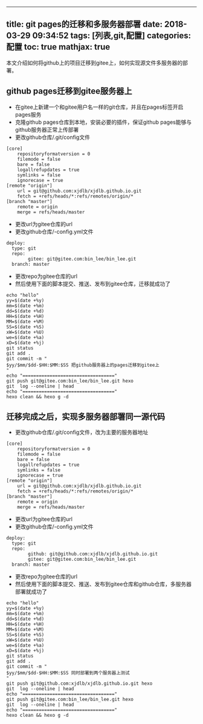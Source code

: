 
---
title: git pages的迁移和多服务器部署
date: 2018-03-29 09:34:52
tags: [列表,git,配置]
categories: 配置
toc: true
mathjax: true
---

本文介绍如何将github上的项目迁移到gitee上，如何实现源文件多服务器的部署。
<!-- more -->

## github pages迁移到gitee服务器上
- 在gitee上新建一个和gitee用户名一样的git仓库，并且在pages标签开启pages服务
- 克隆github pages仓库到本地，安装必要的插件，保证github pages能够与github服务器正常上传部署
- 更改github仓库/.git/config文件
```
[core]
	repositoryformatversion = 0
	filemode = false
	bare = false
	logallrefupdates = true
	symlinks = false
	ignorecase = true
[remote "origin"]
	url = git@github.com:xjdlb/xjdlb.github.io.git
	fetch = +refs/heads/*:refs/remotes/origin/*
[branch "master"]
	remote = origin
	merge = refs/heads/master
```
- 更改url为gitee仓库的url
- 更改github仓库/-config.yml文件
```
deploy:
  type: git
  repo:
        gitee: git@gitee.com:bin_lee/bin_lee.git
  branch: master
```
- 更改repo为gitee仓库的url
- 然后使用下面的脚本提交、推送、发布到gitee仓库，迁移就成功了
```
echo "hello"
yy=$(date +%y)
mm=$(date +%m)
dd=$(date +%d)
HH=$(date +%H)
MM=$(date +%M)
SS=$(date +%S)
xW=$(date +%U)
we=$(date +%a)
xD=$(date +%j)
git status
git add .
git commit -m "
$yy/$mm/$dd-$HH:$MM:$SS 把github服务器上的pages迁移到gitee上
"
echo "=================================="
git push git@gitee.com:bin_lee/bin_lee.git hexo
git  log --oneline | head
echo "=================================="
hexo clean && hexo g -d
```

## 迁移完成之后，实现多服务器部署同一源代码
- 更改github仓库/.git/config文件，改为主要的服务器地址
```
[core]
	repositoryformatversion = 0
	filemode = false
	bare = false
	logallrefupdates = true
	symlinks = false
	ignorecase = true
[remote "origin"]
	url = git@github.com:xjdlb/xjdlb.github.io.git
	fetch = +refs/heads/*:refs/remotes/origin/*
[branch "master"]
	remote = origin
	merge = refs/heads/master
```
- 更改url为gitee仓库的url
- 更改github仓库/-config.yml文件
```
deploy:
  type: git
  repo:
        github: git@github.com:xjdlb/xjdlb.github.io.git
        gitee: git@gitee.com:bin_lee/bin_lee.git
  branch: master
```
- 更改repo为gitee仓库的url
- 然后使用下面的脚本提交、推送、发布到gitee仓库和github仓库，多服务器部署就成功了
```
echo "hello"
yy=$(date +%y)
mm=$(date +%m)
dd=$(date +%d)
HH=$(date +%H)
MM=$(date +%M)
SS=$(date +%S)
xW=$(date +%U)
we=$(date +%a)
xD=$(date +%j)
git status
git add .
git commit -m "
$yy/$mm/$dd-$HH:$MM:$SS 同时部署到两个服务器上测试
"
git push git@github.com:xjdlb/xjdlb.github.io.git hexo
git  log --oneline | head
echo "=================================="
git push git@gitee.com:bin_lee/bin_lee.git hexo
git  log --oneline | head
echo "=================================="
hexo clean && hexo g -d
```
